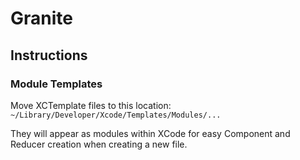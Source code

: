 # Granite

## Instructions

### Module Templates

Move XCTemplate files to this location:
`~/Library/Developer/Xcode/Templates/Modules/...`

They will appear as modules within XCode for easy Component and Reducer creation when creating a new file.
